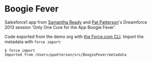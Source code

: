Boogie Fever
============

Salesforce1 app from [Samantha Ready](https://twitter.com/samantha_ready) and [Pat Patterson](https://twitter.com/metadaddy)'s Dreamforce 2013 session 'Only One Cure for the App Boogie Fever'.

Code exported from the demo org with [the Force.com CLI](https://github.com/heroku/force). Import the metadata with `force import`:

    $ force import
    Imported from /Users/ppatterson/src/BoogieFever/metadata